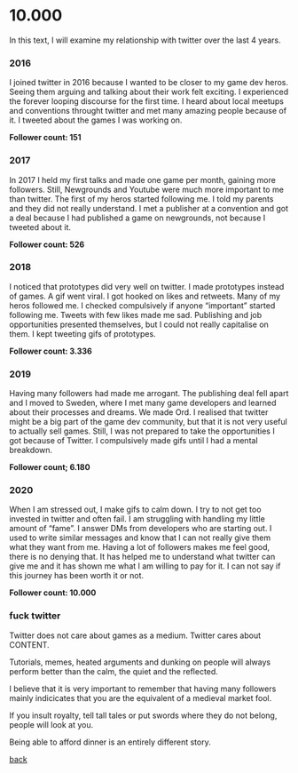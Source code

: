 <h1>10.000</h1>

In this text, I will examine my relationship with twitter over the last 4 years. 

<h3>2016</h3>

I joined twitter in 2016 because I wanted to be closer to my game dev heros. Seeing them arguing and talking about their work felt exciting. I experienced the forever looping discourse for the first time. I heard about local meetups and conventions throught twitter and met many amazing people because of it. 
I tweeted about the games I was working on.


**Follower count: 151**


<h3>2017</h3>

In 2017 I held my first talks and made one game per month, gaining more followers. Still, Newgrounds and Youtube were much more important to me than twitter. The first of my heros started following me. I told my parents and they did not really understand.
I met a publisher at a convention and got a deal because I had published a game on newgrounds, not because I tweeted about it.

**Follower count: 526**


<h3>2018</h3>

I noticed that prototypes did very well on twitter. I made prototypes instead of games. A gif went viral. I got hooked on likes and retweets.
Many of my heros followed me. I checked compulsively if anyone “important” started following me. Tweets with few likes made me sad.
Publishing and job opportunities presented themselves, but I could not really capitalise on them. I kept tweeting gifs of prototypes. 

**Follower count: 3.336**


<h3>2019</h3>

Having many followers had made me arrogant.
The publishing deal fell apart and I moved to Sweden, where I met many game developers and learned about their processes and dreams.
We made Ord. 
I realised that twitter might be a big part of the game dev community, but that it is not very useful to actually sell games. Still, I was not prepared to take the opportunities I got because of Twitter.
I compulsively made gifs until I had a mental breakdown.

**Follower count; 6.180**


<h3>2020 </h3>

When I am stressed out, I make gifs to calm down. I try to not get too invested in twitter and often fail.
I am struggling with handling my little amount of “fame”. 
I answer DMs from developers who are starting out. I used to write similar messages and know that I can not really give them what they want from me.
Having a lot of followers makes me feel good, there is no denying that. 
It has helped me to understand what twitter can give me and it has shown me what I am willing to pay for it.
I can not say if this journey has been worth it or not.

**Follower count: 10.000**

<h3>fuck twitter</h3>

Twitter does not care about games as a medium.
Twitter cares about CONTENT.

Tutorials, memes, heated arguments and dunking on people will always perform better than the calm, the quiet and the reflected.

I believe that it is very important to remember that having many followers mainly indicicates that you are the equivalent of a medieval market fool.

If you insult royalty, tell tall tales or put swords where they do not belong, people will look at you.

Being able to afford dinner is an entirely different story. 


[back](thinking)




